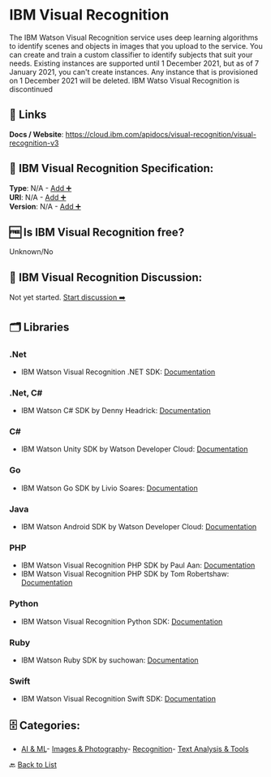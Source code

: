 # IBM Visual Recognition

The IBM Watson Visual Recognition service uses deep learning algorithms to identify scenes and objects in images that you upload to the service. You can create and train a custom classifier to identify subjects that suit your needs. Existing instances are supported until 1 December 2021, but as of 7 January 2021, you can't create instances. Any instance that is provisioned on 1 December 2021 will be deleted. IBM Watso Visual Recognition is discontinued

##  🔗 Links
**Docs / Website**: https://cloud.ibm.com/apidocs/visual-recognition/visual-recognition-v3

## 🧬 IBM Visual Recognition Specification:
**Type**: N/A - [Add ➕](https://github.com/apis-list/apis-list/edit/main/apis/ibm-visual-recognition/ibm-visual-recognition.yaml)  
**URI**: N/A - [Add ➕](https://github.com/apis-list/apis-list/edit/main/apis/ibm-visual-recognition/ibm-visual-recognition.yaml)  
**Version**: N/A - [Add ➕](https://github.com/apis-list/apis-list/edit/main/apis/ibm-visual-recognition/ibm-visual-recognition.yaml)

## 🆓 Is IBM Visual Recognition free?
 Unknown/No 

## 💬 IBM Visual Recognition Discussion:
Not yet started. [Start discussion ➡️](https://github.com/apis-list/apis-list/discussions/new)

## 🗂️ Libraries
### .Net
-  IBM Watson Visual Recognition .NET SDK: [Documentation](https://github.com/watson-developer-cloud/dotnet-standard-sdk)
### .Net, C#
- IBM Watson C# SDK by Denny Headrick: [Documentation](https://github.com/dennyboy/WatsonCSharp)
### C#
- IBM Watson Unity SDK by Watson Developer Cloud: [Documentation](https://github.com/watson-developer-cloud/unity-sdk)
### Go
- IBM Watson Go SDK by Livio Soares: [Documentation](https://github.com/liviosoares/go-watson-sdk)
### Java
- IBM Watson Android SDK by Watson Developer Cloud: [Documentation](https://github.com/watson-developer-cloud/android-sdk)
### PHP
- IBM Watson Visual Recognition PHP SDK by Paul Aan: [Documentation](https://github.com/weburnit/ibm-watson-visual-regconition)
- IBM Watson Visual Recognition PHP SDK by Tom Robertshaw: [Documentation](https://github.com/bobbyshaw/ibm-watson-visual-recognition-php)
### Python
- IBM Watson Visual Recognition Python SDK: [Documentation](https://github.com/watson-developer-cloud/python-sdk)
### Ruby
- IBM Watson Ruby SDK by suchowan: [Documentation](https://github.com/suchowan/watson-api-client)
### Swift
- IBM Watson Visual Recognition Swift SDK: [Documentation](https://github.com/watson-developer-cloud/swift-sdk)


## 🗄️ Categories:
- [AI & ML](https://github.com/apis-list/apis-list#ai--ml-)- [Images & Photography](https://github.com/apis-list/apis-list#images--photography-)- [Recognition](https://github.com/apis-list/apis-list#recognition-)- [Text Analysis & Tools](https://github.com/apis-list/apis-list#text-analysis--tools-)

🔙  [Back to List](https://github.com/apis-list/apis-list)

